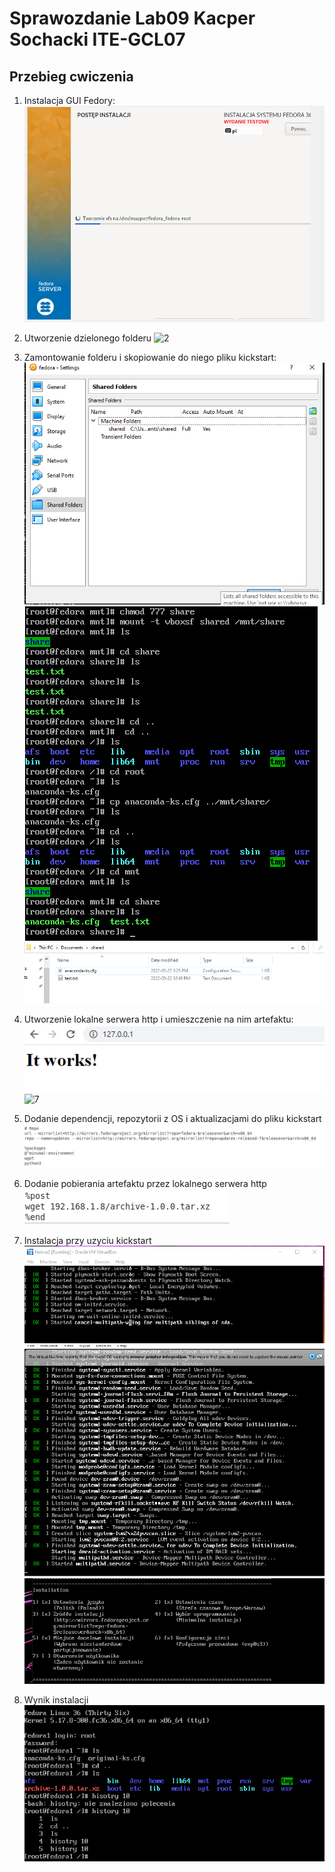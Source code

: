 # Sprawozdanie Lab09 Kacper Sochacki ITE-GCL07

## Przebieg cwiczenia

1. Instalacja GUI Fedory:
   ![1](Screenshots/instalacjagui.png)

2. Utworzenie dzielonego folderu
   ![2](Screenshots/udostepnieniefolderu1.png)

3. Zamontowanie folderu i skopiowanie do niego pliku kickstart:
   ![3](Screenshots/udostepnianiefolderu1.png)
   ![4](Screenshots/udostepnianiefolderu2.png)
   ![5](Screenshots/udostepnionycfg.png)

4. Utworzenie lokalne serwera http i umieszczenie na nim artefaktu:
   ![6](Screenshots/serverhttp1.png)
   ![7](Screenshots/build2.png)

5. Dodanie dependencji, repozytorii z OS i aktualizacjami do pliku kickstart
   ![8](Screenshots/dependencje.png)
   
6. Dodanie pobierania artefaktu przez lokalnego serwera http
   ![9](Screenshots/archive.png)
   
7. Instalacja przy uzyciu kickstart
   ![10](Screenshots/install1.png)
   ![11](Screenshots/install2.png)
   ![12](Screenshots/install3.png)
   
8. Wynik instalacji
   ![13](Screenshots/koniec.png)
